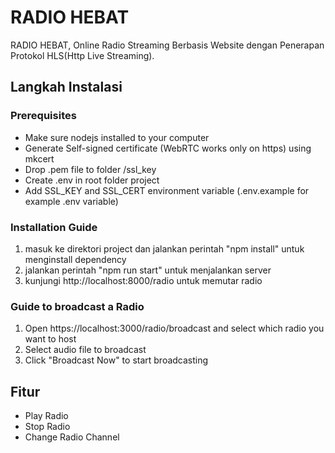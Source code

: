 # RADIO HEBAT
RADIO HEBAT, Online Radio Streaming Berbasis Website dengan Penerapan Protokol HLS(Http Live Streaming).

## Langkah Instalasi
### Prerequisites
- Make sure nodejs installed to your computer
- Generate Self-signed certificate (WebRTC works only on https) using mkcert
- Drop .pem file to folder /ssl_key
- Create .env in root folder project
- Add SSL_KEY and SSL_CERT environment variable (.env.example for example .env variable)

### Installation Guide
1. masuk ke direktori project dan jalankan perintah "npm install" untuk menginstall dependency
2. jalankan perintah "npm run start" untuk menjalankan server
3. kunjungi http://localhost:8000/radio untuk memutar radio

### Guide to broadcast a Radio
1. Open https://localhost:3000/radio/broadcast and select which radio you want to host
2. Select audio file to broadcast
3. Click "Broadcast Now" to start broadcasting

## Fitur
- Play Radio
- Stop Radio
- Change Radio Channel
